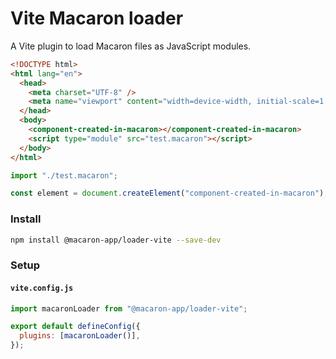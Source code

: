 # Vite Macaron loader

A Vite plugin to load Macaron files as JavaScript modules.

```html
<!DOCTYPE html>
<html lang="en">
  <head>
    <meta charset="UTF-8" />
    <meta name="viewport" content="width=device-width, initial-scale=1.0" />
  </head>
  <body>
    <component-created-in-macaron></component-created-in-macaron>
    <script type="module" src="test.macaron"></script>
  </body>
</html>
```

```js
import "./test.macaron";

const element = document.createElement("component-created-in-macaron");
```

### Install

```bash
npm install @macaron-app/loader-vite --save-dev
```

### Setup

#### `vite.config.js`

```js
import macaronLoader from "@macaron-app/loader-vite";

export default defineConfig({
  plugins: [macaronLoader()],
});
```
